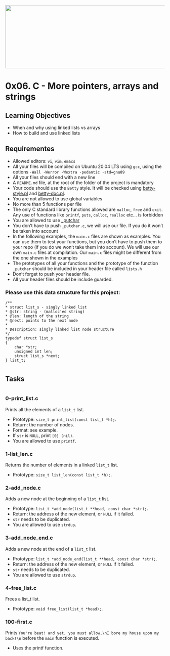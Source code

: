 <p align="center">
<img src="https://assets.website-files.com/6105315644a26f77912a1ada/610540e8b4cd6969794fe673_Holberton_School_logo-04-04.svg" height="200px" width="700px">
</p>

# 0x06. C - More pointers, arrays and strings

## Learning Objectives

* When and why using linked lists vs arrays
* How to build and use linked lists

## Requirementes

*  Allowed editors: `vi`, `vim`, `emacs`
*  All your files will be compiled on Ubuntu 20.04 LTS using `gcc`, using the options `-Wall -Werror -Wextra -pedantic -std=gnu89`
*  All your files should end with a new line
*  A `README.md` file, at the root of the folder of the project is mandatory
*  Your code should use the `Betty` style. It will be checked using [betty-style.pl](https://github.com/holbertonschool/Betty/blob/master/betty-style.pl) and [betty-doc.pl](https://github.com/holbertonschool/Betty/blob/master/betty-doc.pl).
*  You are not allowed to use global variables
*  No more than 5 functions per file
*  The only C standard library functions allowed are `malloc`, `free` and `exit`. Any use of functions like `printf`, `puts`, `calloc`, `realloc` etc… is forbidden
*  You are allowed to use [_putchar](https://github.com/holbertonschool/_putchar.c/blob/master/_putchar.c)
*  You don’t have to push `_putchar.c`, we will use our file. If you do it won’t be taken into account
*  In the following examples, the `main.c` files are shown as examples. You can use them to test your functions, but you don’t have to push them to your repo (if you do we won’t take them into account). We will use our own `main.c` files at compilation. Our `main.c` files might be different from the one shown in the examples
*  The prototypes of all your functions and the prototype of the function `_putchar` should be included in your header file called `lists.h`
*  Don’t forget to push your header file.
*  All your header files should be include guarded.

### Please use this data structure for this project:

	/**
 	* struct list_s - singly linked list
 	* @str: string - (malloc'ed string)
 	* @len: length of the string
 	* @next: points to the next node
 	*
 	* Description: singly linked list node structure
 	*/
	typedef struct list_s
	{
	    char *str;
	    unsigned int len;
	    struct list_s *next;
	} list_t;

#
## Tasks

#

### 0-print_list.c
Prints all the elements of a `list_t` list.
- Prototype: `size_t print_list(const list_t *h);`.
- Return: the number of nodes.
- Format: see example.
- If `str` is `NULL`, print `[0] (nil)`.
- You are allowed to use `printf`.

### 1-list_len.c
Returns the number of elements in a linked `list_t` list.
- Prototype: `size_t list_len(const list_t *h);`.

### 2-add_node.c
Adds a new node at the beginning of a `list_t` list.
- Prototype: `list_t *add_node(list_t **head, const char *str);`.
- Return: the address of the new element, or `NULL` if it failed.
- `str` needs to be duplicated.
- You are allowed to use `strdup`.

### 3-add_node_end.c
Adds a new node at the end of a `list_t` list.
- Prototype: `list_t *add_node_end(list_t **head, const char *str);`.
- Return: the address of the new element, or `NULL` if it failed.
- `str` needs to be duplicated.
- You are allowed to use `strdup`.

### 4-free_list.c
Frees a list_t list.
- Prototype: `void free_list(list_t *head);`.

### 100-first.c
Prints `You're beat! and yet, you must allow,\nI bore my house upon my back!\n` before the `main` function is executed.
- Uses the printf function.

